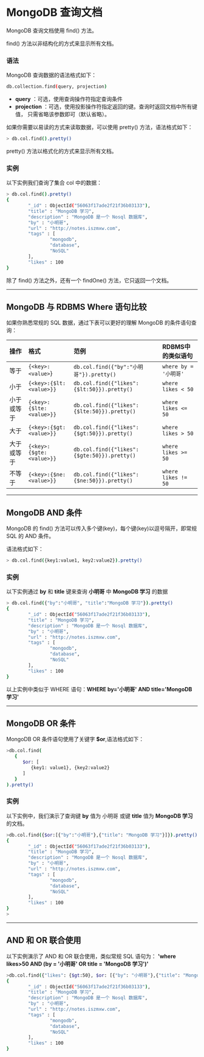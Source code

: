 # MongoDB 查询文档

MongoDB 查询文档使用 find() 方法。

find() 方法以非结构化的方式来显示所有文档。

### 语法

MongoDB 查询数据的语法格式如下：

```sh
db.collection.find(query, projection)
```

- **query** ：可选，使用查询操作符指定查询条件
- **projection** ：可选，使用投影操作符指定返回的键。查询时返回文档中所有键值， 只需省略该参数即可（默认省略）。

如果你需要以易读的方式来读取数据，可以使用 pretty() 方法，语法格式如下：

```sh
> db.col.find().pretty()
```

pretty() 方法以格式化的方式来显示所有文档。

### 实例

以下实例我们查询了集合 col 中的数据：

```sh
> db.col.find().pretty()
{
        "_id" : ObjectId("56063f17ade2f21f36b03133"),
        "title" : "MongoDB 学习",
        "description" : "MongoDB 是一个 Nosql 数据库",
        "by" : "小明哥",
        "url" : "http://notes.iszmxw.com",
        "tags" : [
                "mongodb",
                "database",
                "NoSQL"
        ],
        "likes" : 100
}
```

除了 find() 方法之外，还有一个 findOne() 方法，它只返回一个文档。

------

## MongoDB 与 RDBMS Where 语句比较

如果你熟悉常规的 SQL 数据，通过下表可以更好的理解 MongoDB 的条件语句查询：

| 操作       | 格式                     | 范例                                        | RDBMS中的类似语句       |
| :--------- | :----------------------- | :------------------------------------------ | :---------------------- |
| 等于       | `{<key>:<value>`}        | `db.col.find({"by":"小明哥"}).pretty()`   | `where by = '小明哥'` |
| 小于       | `{<key>:{$lt:<value>}}`  | `db.col.find({"likes":{$lt:50}}).pretty()`  | `where likes < 50`      |
| 小于或等于 | `{<key>:{$lte:<value>}}` | `db.col.find({"likes":{$lte:50}}).pretty()` | `where likes <= 50`     |
| 大于       | `{<key>:{$gt:<value>}}`  | `db.col.find({"likes":{$gt:50}}).pretty()`  | `where likes > 50`      |
| 大于或等于 | `{<key>:{$gte:<value>}}` | `db.col.find({"likes":{$gte:50}}).pretty()` | `where likes >= 50`     |
| 不等于     | `{<key>:{$ne:<value>}}`  | `db.col.find({"likes":{$ne:50}}).pretty()`  | `where likes != 50`     |

------

## MongoDB AND 条件

MongoDB 的 find() 方法可以传入多个键(key)，每个键(key)以逗号隔开，即常规 SQL 的 AND 条件。

语法格式如下：

```sh
> db.col.find({key1:value1, key2:value2}).pretty()
```

### 实例

以下实例通过 **by** 和 **title** 键来查询 **小明哥** 中 **MongoDB 学习** 的数据

```sh
> db.col.find({"by":"小明哥", "title":"MongoDB 学习"}).pretty()
{
        "_id" : ObjectId("56063f17ade2f21f36b03133"),
        "title" : "MongoDB 学习",
        "description" : "MongoDB 是一个 Nosql 数据库",
        "by" : "小明哥",
        "url" : "http://notes.iszmxw.com",
        "tags" : [
                "mongodb",
                "database",
                "NoSQL"
        ],
        "likes" : 100
}
```

以上实例中类似于 WHERE 语句：**WHERE by='小明哥' AND title='MongoDB 学习'**

------

## MongoDB OR 条件

MongoDB OR 条件语句使用了关键字 **$or**,语法格式如下：

```sh
>db.col.find(
   {
      $or: [
         {key1: value1}, {key2:value2}
      ]
   }
).pretty()
```

### 实例

以下实例中，我们演示了查询键 **by** 值为 小明哥 或键 **title** 值为 **MongoDB 学习** 的文档。

```sh
>db.col.find({$or:[{"by":"小明哥"},{"title": "MongoDB 学习"}]}).pretty()
{
        "_id" : ObjectId("56063f17ade2f21f36b03133"),
        "title" : "MongoDB 学习",
        "description" : "MongoDB 是一个 Nosql 数据库",
        "by" : "小明哥",
        "url" : "http://notes.iszmxw.com",
        "tags" : [
                "mongodb",
                "database",
                "NoSQL"
        ],
        "likes" : 100
}
>
```

------

## AND 和 OR 联合使用

以下实例演示了 AND 和 OR 联合使用，类似常规 SQL 语句为： **'where likes>50 AND (by = '小明哥' OR title = 'MongoDB 学习')'**

```sh
>db.col.find({"likes": {$gt:50}, $or: [{"by": "小明哥"},{"title": "MongoDB 学习"}]}).pretty()
{
        "_id" : ObjectId("56063f17ade2f21f36b03133"),
        "title" : "MongoDB 学习",
        "description" : "MongoDB 是一个 Nosql 数据库",
        "by" : "小明哥",
        "url" : "http://notes.iszmxw.com",
        "tags" : [
                "mongodb",
                "database",
                "NoSQL"
        ],
        "likes" : 100
}
```